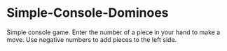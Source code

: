 # Simple-Console-Dominoes
Simple console game. Enter the number of a piece in your hand to make a move. Use negative numbers to add pieces to the left side.
